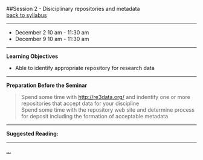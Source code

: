 ##Session 2 - Disiciplinary repositories and metadata  
[back to syllabus](syllabus.md)  

---

* December 2 10 am - 11:30 am  
* December 9 10 am - 11:30 am

---

**Learning Objectives**  
- Able to identify appropriate repository for research data

---

**Preparation Before the Seminar**  

> Spend some time with http://re3data.org/ and indentify one or more repositories that accept data for your discipline  
> Spend some time with the repository web site and determine process for deposit including the formation of acceptable metadata

---

**Suggested Reading:**  

---

[...](session02/lesson02.md)
